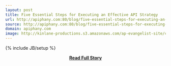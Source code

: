 ```yaml
---
layout: post
title: Five Essential Steps for Executing an Effective API Strategy
url: http://apiphany.com:80/blog/five-essential-steps-for-executing-an-effective-api-strategy
source: http://apiphany.com:80/blog/five-essential-steps-for-executing-an-effective-api-strategy
domain: apiphany.com
image: http://kinlane-productions.s3.amazonaws.com/ap-evangelist-site/curated/screenshots/9320_apiphany_com.png
---
```

{% include JB/setup %}<p></p>
<center><p><a href="http://apiphany.com:80/blog/five-essential-steps-for-executing-an-effective-api-strategy" style='padding:25px; font-sze:18px; font-weight: bold;'>Read Full Story</a></p></center>
